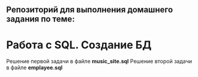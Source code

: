 
## Репозиторий для выполнения домашнего задания по теме:
# Работа с SQL. Создание БД

Решение первой задачи в файле **music_site.sql**
Решение второй задачи в файле **emplayee.sql**
